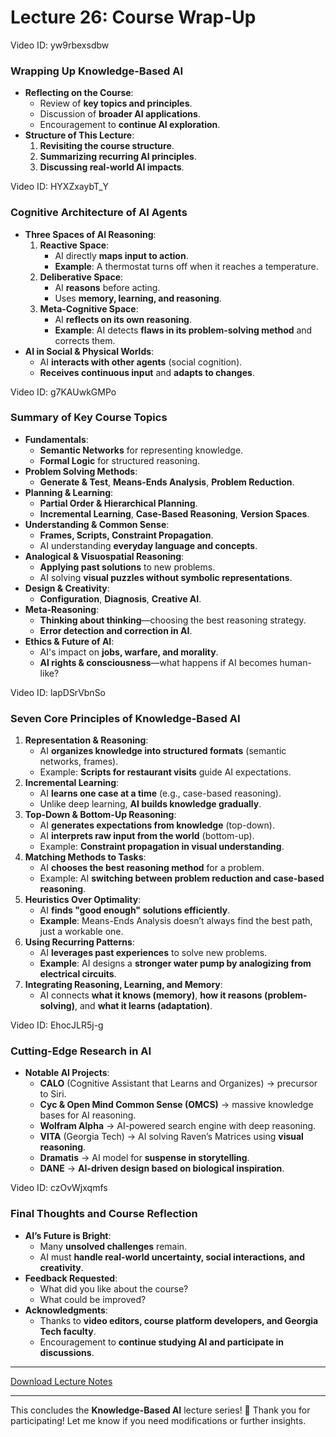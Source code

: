 # Lecture 26: Course Wrap-Up

Video ID: yw9rbexsdbw
### Wrapping Up Knowledge-Based AI
- **Reflecting on the Course**:
  - Review of **key topics and principles**.
  - Discussion of **broader AI applications**.
  - Encouragement to **continue AI exploration**.
- **Structure of This Lecture**:
  1. **Revisiting the course structure**.
  2. **Summarizing recurring AI principles**.
  3. **Discussing real-world AI impacts**.

Video ID: HYXZxaybT_Y
### Cognitive Architecture of AI Agents
- **Three Spaces of AI Reasoning**:
  1. **Reactive Space**:
     - AI directly **maps input to action**.
     - **Example**: A thermostat turns off when it reaches a temperature.
  2. **Deliberative Space**:
     - AI **reasons** before acting.
     - Uses **memory, learning, and reasoning**.
  3. **Meta-Cognitive Space**:
     - AI **reflects on its own reasoning**.
     - **Example**: AI detects **flaws in its problem-solving method** and corrects them.
- **AI in Social & Physical Worlds**:
  - AI **interacts with other agents** (social cognition).
  - **Receives continuous input** and **adapts to changes**.

Video ID: g7KAUwkGMPo
### Summary of Key Course Topics
- **Fundamentals**:
  - **Semantic Networks** for representing knowledge.
  - **Formal Logic** for structured reasoning.
- **Problem Solving Methods**:
  - **Generate & Test**, **Means-Ends Analysis**, **Problem Reduction**.
- **Planning & Learning**:
  - **Partial Order & Hierarchical Planning**.
  - **Incremental Learning**, **Case-Based Reasoning**, **Version Spaces**.
- **Understanding & Common Sense**:
  - **Frames, Scripts, Constraint Propagation**.
  - AI understanding **everyday language and concepts**.
- **Analogical & Visuospatial Reasoning**:
  - **Applying past solutions** to new problems.
  - AI solving **visual puzzles without symbolic representations**.
- **Design & Creativity**:
  - **Configuration**, **Diagnosis**, **Creative AI**.
- **Meta-Reasoning**:
  - **Thinking about thinking**—choosing the best reasoning strategy.
  - **Error detection and correction in AI**.
- **Ethics & Future of AI**:
  - AI's impact on **jobs, warfare, and morality**.
  - **AI rights & consciousness**—what happens if AI becomes human-like?

Video ID: lapDSrVbnSo
### Seven Core Principles of Knowledge-Based AI
1. **Representation & Reasoning**:
   - AI **organizes knowledge into structured formats** (semantic networks, frames).
   - Example: **Scripts for restaurant visits** guide AI expectations.
2. **Incremental Learning**:
   - AI **learns one case at a time** (e.g., case-based reasoning).
   - Unlike deep learning, **AI builds knowledge gradually**.
3. **Top-Down & Bottom-Up Reasoning**:
   - AI **generates expectations from knowledge** (top-down).
   - AI **interprets raw input from the world** (bottom-up).
   - Example: **Constraint propagation in visual understanding**.
4. **Matching Methods to Tasks**:
   - AI **chooses the best reasoning method** for a problem.
   - Example: AI **switching between problem reduction and case-based reasoning**.
5. **Heuristics Over Optimality**:
   - AI **finds "good enough" solutions efficiently**.
   - **Example**: Means-Ends Analysis doesn’t always find the best path, just a workable one.
6. **Using Recurring Patterns**:
   - AI **leverages past experiences** to solve new problems.
   - **Example**: AI designs a **stronger water pump by analogizing from electrical circuits**.
7. **Integrating Reasoning, Learning, and Memory**:
   - AI connects **what it knows (memory)**, **how it reasons (problem-solving)**, and **what it learns (adaptation)**.

Video ID: EhocJLR5j-g
### Cutting-Edge Research in AI
- **Notable AI Projects**:
  - **CALO** (Cognitive Assistant that Learns and Organizes) → precursor to Siri.
  - **Cyc & Open Mind Common Sense (OMCS)** → massive knowledge bases for AI reasoning.
  - **Wolfram Alpha** → AI-powered search engine with deep reasoning.
  - **VITA** (Georgia Tech) → AI solving Raven’s Matrices using **visual reasoning**.
  - **Dramatis** → AI model for **suspense in storytelling**.
  - **DANE** → **AI-driven design based on biological inspiration**.

Video ID: czOvWjxqmfs
### Final Thoughts and Course Reflection
- **AI’s Future is Bright**:
  - Many **unsolved challenges** remain.
  - AI must **handle real-world uncertainty, social interactions, and creativity**.
- **Feedback Requested**:
  - What did you like about the course?
  - What could be improved?
- **Acknowledgments**:
  - Thanks to **video editors, course platform developers, and Georgia Tech faculty**.
  - Encouragement to **continue studying AI and participate in discussions**.

---

[Download Lecture Notes](sandbox:/mnt/data/Lecture_26_Wrap_Up.md)

---

This concludes the **Knowledge-Based AI** lecture series! 🚀 Thank you for participating! Let me know if you need modifications or further insights.
